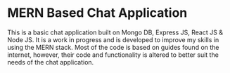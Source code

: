 # MERN Based Chat Application

This is a basic chat application built on Mongo DB, Express JS, React JS & Node JS. 
It is a work in progress and is developed to improve my skills in using the MERN stack.
Most of the code is based on guides found on the internet, however, their code and functionality is
altered to better suit the needs of the chat application.
